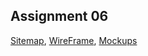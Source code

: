 
## Assignment 06
[Sitemap](https://drive.google.com/file/d/1UgK1iMpVcHrOue86ph7Lm8bxINMhk3ib/view?usp=sharing),
[WireFrame](--------------------------),
[Mockups](------------------------)
